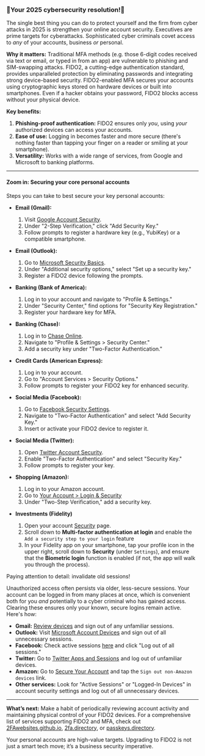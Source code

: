 ### 🔐Your 2025 cybersecurity resolution!🔐

The single best thing you can do to protect yourself and the firm from cyber attacks in 2025 is strengthen your online account security. Executives are prime targets for cyberattacks. Sophisticated cyber criminals covet access to _any_ of your accounts, business _or_ personal. 

**Why it matters:** Traditional MFA methods (e.g. those 6-digit codes received via text or email, or typed in from an app) are vulnerable to phishing and SIM-swapping attacks. FIDO2, a cutting-edge authentication standard, provides unparalleled protection by eliminating passwords and integrating strong device-based security. FIDO2-enabled MFA secures your accounts using cryptographic keys stored on hardware devices or built into smartphones. Even if a hacker obtains your password, FIDO2 blocks access without your physical device.

**Key benefits:**
1. **Phishing-proof authentication:** FIDO2 ensures only _you_, using _your_ authorized devices can access your accounts.
2. **Ease of use:** Logging in becomes faster and more secure (there's nothing faster than tapping your finger on a reader or smiling at your smartphone).
3. **Versatility:** Works with a wide range of services, from Google and Microsoft to banking platforms.

---

#### Zoom in: Securing your core personal accounts

Steps you can take to best secure your key personal accounts:

- **Email (Gmail):**
  1. Visit [Google Account Security](https://myaccount.google.com/security).
  2. Under "2-Step Verification," click "Add Security Key."
  3. Follow prompts to register a hardware key (e.g., YubiKey) or a compatible smartphone.

- **Email (Outlook):**
  1. Go to [Microsoft Security Basics](https://account.microsoft.com/security).
  2. Under "Additional security options," select "Set up a security key."
  3. Register a FIDO2 device following the prompts.

- **Banking (Bank of America):**
  1. Log in to your account and navigate to "Profile & Settings."
  2. Under "Security Center," find options for "Security Key Registration."
  3. Register your hardware key for MFA.

- **Banking (Chase):**
  1. Log in to [Chase Online](https://secure01b.chase.com).
  2. Navigate to "Profile & Settings > Security Center."
  3. Add a security key under "Two-Factor Authentication."

- **Credit Cards (American Express):**
  1. Log in to your account.
  2. Go to "Account Services > Security Options."
  3. Follow prompts to register your FIDO2 key for enhanced security.

- **Social Media (Facebook):**
  1. Go to [Facebook Security Settings](https://www.facebook.com/settings?tab=security).
  2. Navigate to "Two-Factor Authentication" and select "Add Security Key."
  3. Insert or activate your FIDO2 device to register it.

- **Social Media (Twitter):**
  1. Open [Twitter Account Security](https://twitter.com/settings/security_and_account_access).
  2. Enable "Two-Factor Authentication" and select "Security Key."
  3. Follow prompts to register your key.

- **Shopping (Amazon):**
  1. Log in to your Amazon account.
  2. Go to [Your Account > Login & Security](https://www.amazon.com/ax/account/manage)
  3. Under "Two-Step Verification," add a security key.
 
- **Investments (Fidelity)**
  1. Open your account [Security](https://digital.fidelity.com/ftgw/digital/security/dashboard/view) page.
  2. Scroll down to **Multi-factor authentication at login** and enable the `Add a security step to your login` feature
  3. In your Fidelity app on your smartphone, tap your profile icon in the upper right, scroll down to **Security** (under `Settings`), and ensure that the **Biometric login** function is enabled (if not, the app will walk you through the process).

Paying attention to detail: invalidate old sessions!

Unauthorized access often persists via older, less-secure sessions. Your account can be logged in from many places at once, which is convenient both for you _and_ potentially to a cyber criminal who has gained access. Clearing these ensures only your known, secure logins remain active. Here's how:

  - **Gmail:** [Review devices](https://myaccount.google.com/device-activity) and sign out of any unfamiliar sessions.
  - **Outlook:** Visit [Microsoft Account Devices](https://account.microsoft.com/devices) and sign out of all unnecessary sessions.
  - **Facebook:** Check active sessions [here](https://www.facebook.com/settings?tab=security) and click "Log out of all sessions."
  - **Twitter:** Go to [Twitter Apps and Sessions](https://twitter.com/settings/sessions) and log out of unfamiliar devices.
  - **Amazon:** Go to [Secure Your Account](https://www.amazon.com/a/c/secureyouraccount) and tap the `Sign out non-Amazon devices` link.
  - **Other services:** Look for "Active Sessions" or "Logged-In Devices" in account security settings and log out of all unnecessary devices.

---

**What’s next:** Make a habit of periodically reviewing account activity and maintaining physical control of your FIDO2 devices. For a comprehensive list of services supporting FIDO2 and MFA, 
check out [2FAwebsites.github.io](https://2fawebsites.github.io/), [2fa.directory](https://2fa.directory/us/), or [passkeys.directory](https://passkeys.directory/). 

Your personal accounts are high-value targets. Upgrading to FIDO2 is not just a smart tech move; it’s a business security imperative.

